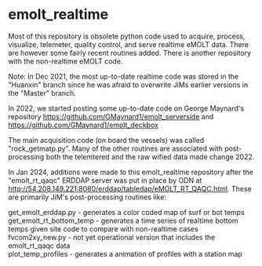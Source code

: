 # emolt_realtime
Most of this repository is obsolete python code used to acquire, process, visualize, telemeter, quality control, and serve realtime eMOLT data.
There are however some fairly recent routines added.  There is another repository with the non-realtime eMOLT code.

Note: In Dec 2021, the most up-to-date realtime code was stored in the "Huanxin" branch since he was afraid to overwrite JiMs earlier versions in the "Master" branch.

In 2022, we started posting some up-to-date code on George Maynard's repository https://github.com/GMaynard1/emolt_serverside and https://github.com/GMaynard1/emolt_deckbox

The main acquisition code (on board the vessels) was called "rock_getmatp.py".  Many of the other routines are associated with post-processing both the telemtered and the raw wified data
made change 2022.

In Jan 2024, additions were made to this emolt_realtime repository after the "emolt_rt_qaqc" ERDDAP server was put in place by ODN at http://54.208.149.221:8080/erddap/tabledap/eMOLT_RT_QAQC.html.
These are primarily JiM's post-processing routines like:

get_emolt_erddap.py  - generates a color coded map of surf or bot temps<br>
get_emolt_rt_bottom_temp - generates a time series of realtime bottom temps given site code to compare with non-realtime cases<br>
fvcom2xy_new.py - not yet operational version that includes the emolt_rt_qaqc data<br>
plot_temp_profiles - generates a animation of profiles with a station map<br>

